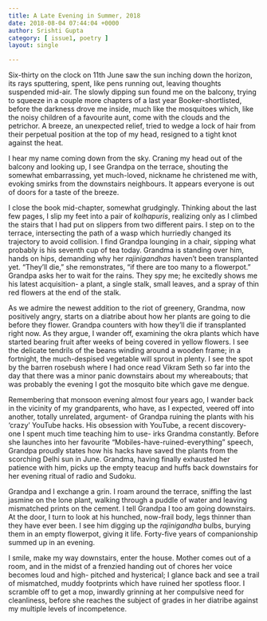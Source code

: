 ```yaml
---
title: A Late Evening in Summer, 2018
date: 2018-08-04 07:44:04 +0000
author: Srishti Gupta
category: [ issue1, poetry ]
layout: single

---
```

Six-thirty on the clock on 11th June saw the sun inching down the horizon, its rays sputtering, spent, like pens running out, leaving thoughts suspended mid-air. The slowly dipping sun found me on the balcony, trying to squeeze in a couple more chapters of a last year Booker-shortlisted, before the darkness drove me inside, much like the mosquitoes which, like the noisy children of a favourite aunt, come with the clouds and the petrichor. A breeze, an unexpected relief, tried to wedge a lock of hair from their perpetual position at the top of my head, resigned to a tight knot against the heat. 

I hear my name coming down from the sky. Craning my head out of the balcony and looking up, I see Grandpa on the terrace, shouting the somewhat embarrassing, yet much-loved, nickname he christened me with, evoking smirks from the downstairs neighbours. It appears everyone is out of doors for a taste of the breeze.

I close the book mid-chapter, somewhat grudgingly. Thinking about the last few pages, I slip my feet into a pair of _kolhapuris_, realizing only as I climbed the stairs that I had put on slippers from two different pairs. I step on to the terrace, intersecting the path of a wasp which hurriedly changed its trajectory to avoid collision. I find Grandpa lounging in a chair, sipping what probably is his seventh cup of tea today. Grandma is standing over him, hands on hips, demanding why her _rajinigandhas_ haven’t been transplanted yet. “They’ll die,” she remonstrates, “if there are too many to a flowerpot.” Grandpa asks her to wait for the rains. They spy me; he excitedly shows me his latest acquisition- a plant, a single stalk, small leaves, and a spray of thin red flowers at the end of the stalk. 

As we admire the newest addition to the riot of greenery, Grandma, now positively angry, starts on a diatribe about how her plants are going to die before they flower. Grandpa counters with how they’ll die if transplanted right now. As they argue, I wander off, examining the okra plants which have started bearing fruit after weeks of being covered in yellow flowers. I see the delicate tendrils of the beans winding around a wooden frame; in a fortnight, the much-despised vegetable will sprout in plenty. I see the spot by the barren rosebush where I had once read Vikram Seth so far into the day that there was a minor panic downstairs about my whereabouts; that was probably the evening I got the mosquito bite which gave me dengue. 

Remembering that monsoon evening almost four years ago, I wander back in the vicinity of my grandparents, who have, as I expected, veered off into another, totally unrelated, argument- of Grandpa ruining the plants with his ‘crazy’ YouTube hacks. His obsession with YouTube, a recent discovery- one I spent much time teaching him to use- irks Grandma constantly. Before she launches into her favourite “Mobiles-have-ruined-everything” speech, Grandpa proudly states how his hacks have saved the plants from the scorching Delhi sun in June. Grandma, having finally exhausted her patience with him, picks up the empty teacup and huffs back downstairs for her evening ritual of radio and Sudoku. 

Grandpa and I exchange a grin. I roam around the terrace, sniffing the last jasmine on the lone plant, walking through a puddle of water and leaving mismatched prints on the cement. I tell Grandpa I too am going downstairs. At the door, I turn to look at his hunched, now-frail body, legs thinner than they have ever been. I see him digging up the _rajinigandha_ bulbs, burying them in an empty flowerpot, giving it life. Forty-five years of companionship summed up in an evening. 

I smile, make my way downstairs, enter the house. Mother comes out of a room, and in the midst of a frenzied handing out of chores her voice becomes loud and high- pitched and hysterical; I glance back and see a trail of mismatched, muddy footprints which have ruined her spotless floor. I scramble off to get a mop, inwardly grinning at her compulsive need for cleanliness, before she reaches the subject of grades in her diatribe against my multiple levels of incompetence.
